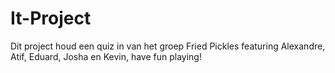 # It-Project

Dit project houd een quiz in van het groep Fried Pickles featuring Alexandre, Atif, Eduard, Josha en Kevin, have fun playing! 
